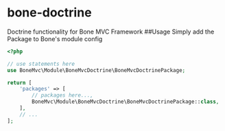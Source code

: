 # bone-doctrine
Doctrine functionality for Bone MVC Framework
##Usage
Simply add the Package to Bone's module config
```php
<?php

// use statements here
use BoneMvc\Module\BoneMvcDoctrine\BoneMvcDoctrinePackage;

return [
    'packages' => [
        // packages here...,
        BoneMvc\Module\BoneMvcDoctrine\BoneMvcDoctrinePackage::class,
    ],
    // ...
];
